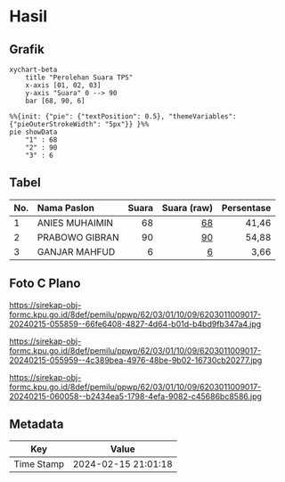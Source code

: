 # Hasil

## Grafik

```mermaid
xychart-beta
    title "Perolehan Suara TPS"
    x-axis [01, 02, 03]
    y-axis "Suara" 0 --> 90
    bar [68, 90, 6]
```

```mermaid
%%{init: {"pie": {"textPosition": 0.5}, "themeVariables": {"pieOuterStrokeWidth": "5px"}} }%%
pie showData
    "1" : 68
    "2" : 90
    "3" : 6
```

## Tabel

| No. | Nama Paslon    | Suara | Suara (raw) | Persentase |
|:--- |:-------------- | -----:| -----------:| ----------:|
| 1   | ANIES MUHAIMIN | 68    | [68][p-1]   | 41,46      |
| 2   | PRABOWO GIBRAN | 90    | [90][p-2]   | 54,88      |
| 3   | GANJAR MAHFUD  | 6     | [6][p-3]    | 3,66       |


[p-1]: https://github.com/gigit-pemilu/pemilu-2024-62-kalimantan-tengah/blob/main/pilpres/hitung-suara/sub/62-kalimantan-tengah/sub/03-kapuas/sub/01-selat/sub/1009-selat-hulu/sub/017-tps/sub/paslon-1.txt
[p-2]: https://github.com/gigit-pemilu/pemilu-2024-62-kalimantan-tengah/blob/main/pilpres/hitung-suara/sub/62-kalimantan-tengah/sub/03-kapuas/sub/01-selat/sub/1009-selat-hulu/sub/017-tps/sub/paslon-2.txt
[p-3]: https://github.com/gigit-pemilu/pemilu-2024-62-kalimantan-tengah/blob/main/pilpres/hitung-suara/sub/62-kalimantan-tengah/sub/03-kapuas/sub/01-selat/sub/1009-selat-hulu/sub/017-tps/sub/paslon-3.txt

## Foto C Plano

https://sirekap-obj-formc.kpu.go.id/8def/pemilu/ppwp/62/03/01/10/09/6203011009017-20240215-055859--66fe6408-4827-4d64-b01d-b4bd9fb347a4.jpg

https://sirekap-obj-formc.kpu.go.id/8def/pemilu/ppwp/62/03/01/10/09/6203011009017-20240215-055959--4c389bea-4976-48be-9b02-16730cb20277.jpg

https://sirekap-obj-formc.kpu.go.id/8def/pemilu/ppwp/62/03/01/10/09/6203011009017-20240215-060058--b2434ea5-1798-4efa-9082-c45686bc8586.jpg


## Metadata

| Key        | Value               |
| ---------- | ------------------- |
| Time Stamp | 2024-02-15 21:01:18 |



